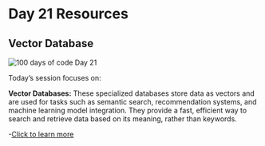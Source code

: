 # Day 21 Resources

## Vector Database

![100 days of code Day 21](https://github.com/GritinAI/100DaysofCodeGenerativeAI/blob/main/Images/Day21.jpg)

Today’s session focuses on:

**Vector Databases:**
These specialized databases store data as vectors and are used for tasks such as semantic search, recommendation systems, and machine learning model integration. 
They provide a fast, efficient way to search and retrieve data based on its meaning, rather than keywords.

-[Click to learn more](https://www.pinecone.io/learn/vector-database/)